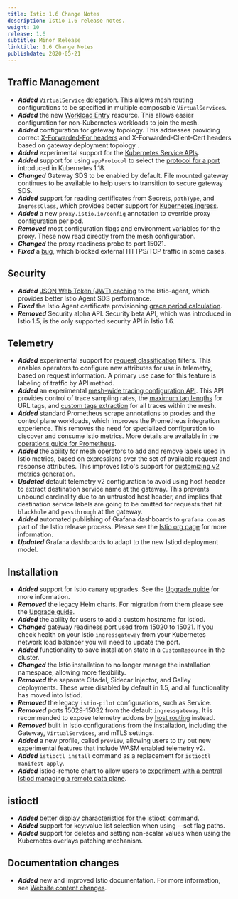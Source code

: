 ```yaml
---
title: Istio 1.6 Change Notes
description: Istio 1.6 release notes.
weight: 10
release: 1.6
subtitle: Minor Release
linktitle: 1.6 Change Notes
publishdate: 2020-05-21
---
```


## Traffic Management

- ***Added*** [`VirtualService` delegation](https://github.com/istio/istio/pull/22118). This allows mesh routing configurations to be specified in multiple composable `VirtualServices`.
- ***Added*** the new [Workload Entry](/docs/reference/config/networking/workload-entry/) resource. This allows easier configuration for non-Kubernetes workloads to join the mesh.
- ***Added*** configuration for gateway topology. This addresses providing correct [X-Forwarded-For headers](https://github.com/istio/istio/issues/7679) and X-Forwarded-Client-Cert headers based on gateway deployment topology .
- ***Added*** experimental support for the [Kubernetes Service APIs](https://github.com/kubernetes-sigs/service-apis/).
- ***Added*** support for using `appProtocol` to select the [protocol for a port](/docs/ops/configuration/traffic-management/protocol-selection/) introduced in Kubernetes 1.18.
- ***Changed*** Gateway SDS to be enabled by default. File mounted gateway continues to be available to help users to transition to secure gateway SDS.
- ***Added*** support for reading certificates from Secrets, `pathType`, and `IngressClass`, which provides better support for [Kubernetes ingress](/docs/tasks/traffic-management/ingress/kubernetes-ingress/).
- ***Added*** a new `proxy.istio.io/config` annotation to override proxy configuration per pod.
- ***Removed*** most configuration flags and environment variables for the proxy. These now read directly from the mesh configuration.
- ***Changed*** the proxy readiness probe to port 15021.
- ***Fixed*** a [bug](https://github.com/istio/istio/issues/16458), which blocked external HTTPS/TCP traffic in some cases.

## Security

- ***Added*** [JSON Web Token (JWT) caching](https://github.com/istio/istio/pull/22789) to the Istio-agent, which provides better Istio Agent SDS performance.
- ***Fixed*** the Istio Agent certificate provisioning [grace period calculation](https://github.com/istio/istio/pull/22617).
- ***Removed*** Security alpha API. Security beta API, which was introduced in Istio 1.5, is the only supported security API in Istio 1.6.

## Telemetry

- ***Added*** experimental support for [request classification](/docs/tasks/observability/metrics/classify-metrics/) filters. This enables operators to configure new attributes for use in telemetry, based on request information. A primary use case for this feature is labeling of traffic by API method.
- ***Added*** an experimental [mesh-wide tracing configuration API](/docs/tasks/observability/distributed-tracing/mesh-and-proxy-config/). This API provides control of trace sampling rates, the [maximum tag lengths](https://github.com/istio/istio/issues/14563) for URL tags, and [custom tags extraction](https://github.com/istio/istio/issues/13018) for all traces within the mesh.
- ***Added*** standard Prometheus scrape annotations to proxies and the control plane workloads, which improves the Prometheus integration experience. This removes the need for specialized configuration to discover and consume Istio metrics. More details are available in the [operations guide for Prometheus](/docs/ops/integrations/prometheus#option-2-metrics-merging/).
- ***Added*** the ability for mesh operators to add and remove labels used in Istio metrics, based on expressions over the set of available request and response attributes. This improves Istio's support for [customizing v2 metrics generation](/docs/tasks/observability/metrics/customize-metrics/).
- ***Updated*** default telemetry v2 configuration to avoid using host header to extract destination service name at the gateway. This prevents unbound cardinality due to an untrusted host header, and implies that destination service labels are going to be omitted for requests that hit `blackhole` and `passthrough` at the gateway.
- ***Added*** automated publishing of Grafana dashboards to `grafana.com` as part of the Istio release process. Please see the [Istio org page](https://grafana.com/orgs/istio) for more information.
- ***Updated*** Grafana dashboards to adapt to the new Istiod deployment model.

## Installation

- ***Added*** support for Istio canary upgrades. See the [Upgrade guide](/docs/setup/upgrade/) for more information.
- ***Removed*** the legacy Helm charts. For migration from them please see the [Upgrade guide](/docs/setup/upgrade/).
- ***Added*** the ability for users to add a custom hostname for istiod.
- ***Changed*** gateway readiness port used from 15020 to 15021. If you check health on your Istio `ingressgateway` from your Kubernetes network load balancer you will need to update the port.
- ***Added*** functionality to save installation state in a `CustomResource` in the cluster.
- ***Changed*** the Istio installation to no longer manage the installation namespace, allowing more flexibility.
- ***Removed*** the separate Citadel, Sidecar Injector, and Galley deployments. These were disabled by default in 1.5, and all functionality has moved into Istiod.
- ***Removed*** the legacy `istio-pilot` configurations, such as Service.
- ***Removed*** ports 15029-15032 from the default `ingressgateway`. It is recommended to expose telemetry addons by [host routing](/docs/tasks/observability/gateways/) instead.
- ***Removed*** built in Istio configurations from the installation, including the Gateway, `VirtualServices`, and mTLS settings.
- ***Added*** a new profile, called `preview`, allowing users to try out new experimental features that include WASM enabled telemetry v2.
- ***Added*** `istioctl install` command as a replacement for `istioctl manifest apply`.
- ***Added*** istiod-remote chart to allow users to [experiment with a central Istiod managing a remote data plane](https://github.com/istio/istio/wiki/Central-Istiod-manages-remote-data-plane).

## istioctl

- ***Added*** better display characteristics for the istioctl command.
- ***Added*** support for key:value list selection when using --set flag paths.
- ***Added*** support for deletes and setting non-scalar values when using the Kubernetes overlays patching mechanism.

## Documentation changes

- ***Added*** new and improved Istio documentation. For more information, see [Website content changes](/docs/releases/log/).
